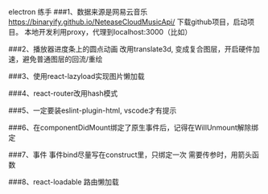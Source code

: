 electron 练手
###1、数据来源是网易云音乐
https://binaryify.github.io/NeteaseCloudMusicApi/
下载github项目，启动项目。
本地开发利用proxy，代理到localhost:3000（比如）

###2、播放器进度条上的圆点动画
改用translate3d, 变成复合图层，开启硬件加速，避免普通图层的回流/重绘

###3、使用react-lazyload实现图片懒加载

###4、react-router改用hash模式

###5、一定要装eslint-plugin-html, vscode才有提示

###6、在componentDidMount绑定了原生事件后，记得在WillUnmount解除绑定

###7、事件
事件bind尽量写在construct里，只绑定一次
需要传参时，用箭头函数

###8、react-loadable 路由懒加载
